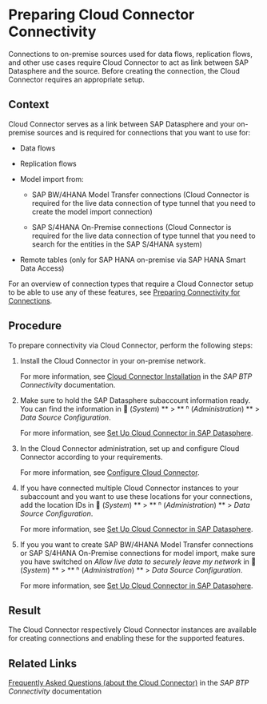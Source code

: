 <!-- loio35141e7668774958b5e59495f7a7828e -->

<link rel="stylesheet" type="text/css" href="../css/sap-icons.css"/>

# Preparing Cloud Connector Connectivity

Connections to on-premise sources used for data flows, replication flows, and other use cases require Cloud Connector to act as link between SAP Datasphere and the source. Before creating the connection, the Cloud Connector requires an appropriate setup.



<a name="loio35141e7668774958b5e59495f7a7828e__section_iyq_hvz_4tb"/>

## Context

Cloud Connector serves as a link between SAP Datasphere and your on-premise sources and is required for connections that you want to use for:

-   Data flows

-   Replication flows

-   Model import from:

    -   SAP BW/4HANA Model Transfer connections \(Cloud Connector is required for the live data connection of type tunnel that you need to create the model import connection\)

    -   SAP S/4HANA On-Premise connections \(Cloud Connector is required for the live data connection of type tunnel that you need to search for the entities in the SAP S/4HANA system\)


-   Remote tables \(only for SAP HANA on-premise via SAP HANA Smart Data Access\)


For an overview of connection types that require a Cloud Connector setup to be able to use any of these features, see [Preparing Connectivity for Connections](preparing-connectivity-for-connections-bffbd58.md).



<a name="loio35141e7668774958b5e59495f7a7828e__section_j3m_4vz_4tb"/>

## Procedure

To prepare connectivity via Cloud Connector, perform the following steps:

1.  Install the Cloud Connector in your on-premise network.

    For more information, see [Cloud Connector Installation](https://help.sap.com/viewer/cca91383641e40ffbe03bdc78f00f681/Cloud/en-US/57ae3d62f63440f7952e57bfcef948d3.html) in the *SAP BTP Connectivity* documentation.

2.  Make sure to hold the SAP Datasphere subaccount information ready. You can find the information in <span class="FPA-icons-V3"></span> \(*System*\) ** \> ** <span class="Belize-icons"></span> \(*Administration*\) ** \> *Data Source Configuration*.

    For more information, see [Set Up Cloud Connector in SAP Datasphere](set-up-cloud-connector-in-sap-datasphere-6de74f7.md).

3.  In the Cloud Connector administration, set up and configure Cloud Connector according to your requirements.

    For more information, see [Configure Cloud Connector](configure-cloud-connector-f289920.md).

4.  If you have connected multiple Cloud Connector instances to your subaccount and you want to use these locations for your connections, add the location IDs in <span class="FPA-icons-V3"></span> \(*System*\) ** \> ** <span class="Belize-icons"></span> \(*Administration*\) ** \> *Data Source Configuration*.

    For more information, see [Set Up Cloud Connector in SAP Datasphere](set-up-cloud-connector-in-sap-datasphere-6de74f7.md).

5.  If you you want to create SAP BW/4HANA Model Transfer connections or SAP S/4HANA On-Premise connections for model import, make sure you have switched on *Allow live data to securely leave my network* in <span class="FPA-icons-V3"></span> \(*System*\) ** \> ** <span class="Belize-icons"></span> \(*Administration*\) ** \> *Data Source Configuration*.

    For more information, see [Set Up Cloud Connector in SAP Datasphere](set-up-cloud-connector-in-sap-datasphere-6de74f7.md).




<a name="loio35141e7668774958b5e59495f7a7828e__section_stc_svz_4tb"/>

## Result

The Cloud Connector respectively Cloud Connector instances are available for creating connections and enabling these for the supported features.



<a name="loio35141e7668774958b5e59495f7a7828e__section_vpb_spb_s5b"/>

## Related Links

[Frequently Asked Questions \(about the Cloud Connector\)](https://help.sap.com/docs/CP_CONNECTIVITY/cca91383641e40ffbe03bdc78f00f681/f8d6f9ab43c14e52a9e8036515a472e9.html) in the *SAP BTP Connectivity* documentation

